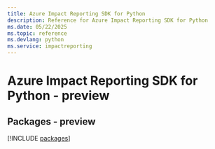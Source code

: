 ```yaml
---
title: Azure Impact Reporting SDK for Python
description: Reference for Azure Impact Reporting SDK for Python
ms.date: 05/22/2025
ms.topic: reference
ms.devlang: python
ms.service: impactreporting
---
```

# Azure Impact Reporting SDK for Python - preview
## Packages - preview
[!INCLUDE [packages](impact-reporting-index.md)]